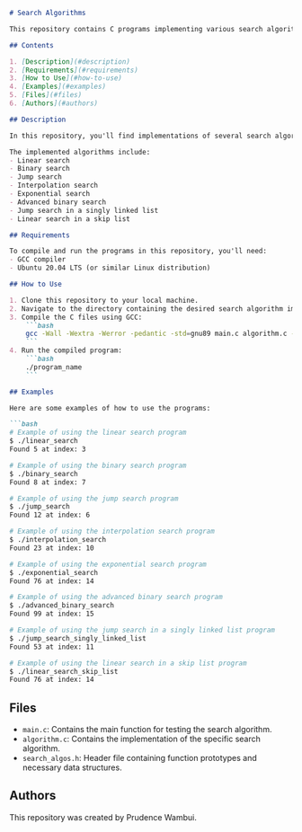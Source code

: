 
```markdown
# Search Algorithms

This repository contains C programs implementing various search algorithms, including linear search, binary search, jump search, interpolation search, exponential search, and more.

## Contents

1. [Description](#description)
2. [Requirements](#requirements)
3. [How to Use](#how-to-use)
4. [Examples](#examples)
5. [Files](#files)
6. [Authors](#authors)

## Description

In this repository, you'll find implementations of several search algorithms in the C programming language. These algorithms are designed to efficiently search for a specific value within an array or a linked list.

The implemented algorithms include:
- Linear search
- Binary search
- Jump search
- Interpolation search
- Exponential search
- Advanced binary search
- Jump search in a singly linked list
- Linear search in a skip list

## Requirements

To compile and run the programs in this repository, you'll need:
- GCC compiler
- Ubuntu 20.04 LTS (or similar Linux distribution)

## How to Use

1. Clone this repository to your local machine.
2. Navigate to the directory containing the desired search algorithm implementation.
3. Compile the C files using GCC:
    ```bash
    gcc -Wall -Wextra -Werror -pedantic -std=gnu89 main.c algorithm.c -o program_name
    ```
4. Run the compiled program:
    ```bash
    ./program_name
    ```

## Examples

Here are some examples of how to use the programs:

```bash
# Example of using the linear search program
$ ./linear_search
Found 5 at index: 3

# Example of using the binary search program
$ ./binary_search
Found 8 at index: 7

# Example of using the jump search program
$ ./jump_search
Found 12 at index: 6

# Example of using the interpolation search program
$ ./interpolation_search
Found 23 at index: 10

# Example of using the exponential search program
$ ./exponential_search
Found 76 at index: 14

# Example of using the advanced binary search program
$ ./advanced_binary_search
Found 99 at index: 15

# Example of using the jump search in a singly linked list program
$ ./jump_search_singly_linked_list
Found 53 at index: 11

# Example of using the linear search in a skip list program
$ ./linear_search_skip_list
Found 76 at index: 14
```

## Files

- `main.c`: Contains the main function for testing the search algorithm.
- `algorithm.c`: Contains the implementation of the specific search algorithm.
- `search_algos.h`: Header file containing function prototypes and necessary data structures.

## Authors

This repository was created by Prudence Wambui.

